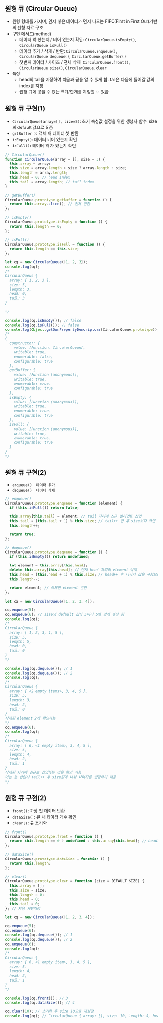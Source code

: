 ## 원형 큐 (Circular Queue)

- 원형 형태를 가지며, 먼저 넣은 데이터가 먼저 나오는 FIFO(First in First Out)기반의 선형 자료 구조
- 구현 메서드(method)
  - 데이터 꽉 찼는지 / 비어 있는지 확인: `CircularQueue.isEmpty()`, `CircularQueue.isFull()`
  - 데이터 추가 / 삭제 / 반환: `CircularQueue.enqueue()`, `CircularQueue.dequeue()`, `CircularQueue.getBuffer()`
  - 첫번째 데이터 / 사이즈 / 전체 삭제: `CircularQueue.front()`, `CircularQueue.size()`, `CircularQueue.clear`
- 특징
  - head와 tail을 지정하여 처음과 끝을 알 수 있게 함. tail은 다음에 들어갈 값의 index를 지칭
  - 원형 큐에 넣을 수 있는 크기/한계를 지정할 수 있음

## 원형 큐 구현(1)

- `CircularQueue(array=[], size=5)`: 초기 속성값 설정을 위한 생성자 함수. size의 default 값으로 5 줌
- `getBuffer()`: 객체 내 데이터 셋 반환
- `isEmpty()`: 데이터 비어 있는지 확인
- `isFull()`: 데이터 꽉 차 있는지 확인

```javascript
// CircularQueue()
function CircularQueue(array = [], size = 5) {
  this.array = array;
  this.size = array.length > size ? array.length : size;
  this.length = array.length;
  this.head = 0; // head index
  this.tail = array.length; // tail index
}

// getBuffer()
CircularQueue.prototype.getBuffer = function () {
  return this.array.slice(); // 전체 반환
};

// isEmpty()
CircularQueue.prototype.isEmpty = function () {
  return this.length == 0;
};

// isFull()
CircularQueue.prototype.isFull = function () {
  return this.length == this.size;
};

let cq = new CircularQueue([1, 2, 3]);
console.log(cq);
/*
CircularQueue {
  array: [ 1, 2, 3 ],
  size: 5,
  length: 3,
  head: 0,
  tail: 3
}

*/

console.log(cq.isEmpty()); // false
console.log(cq.isFull()); // false
console.log(Object.getOwnPropertyDescriptors(CircularQueue.prototype));
/*
{
  constructor: {
    value: [Function: CircularQueue],
    writable: true,
    enumerable: false,
    configurable: true
  },
  getBuffer: {
    value: [Function (anonymous)],
    writable: true,
    enumerable: true,
    configurable: true
  },
  isEmpty: {
    value: [Function (anonymous)],
    writable: true,
    enumerable: true,
    configurable: true
  },
  isFull: {
    value: [Function (anonymous)],
    writable: true,
    enumerable: true,
    configurable: true
  }
}
*/
```

## 원형 큐 구현(2)

- `enqueue(): 데이터 추가`
- `dequeue(): 데이터 삭제`

```javascript
// enqueue()
CircularQueue.prototype.enqueue = function (element) {
  if (this.isFull()) return false;

  this.array[this.tail] = element; // tail 자리에 신규 엘리먼트 삽입
  this.tail = (this.tail + 1) % this.size; // tail++ 한 후 size보다 크면 안되니 size값을 나눠 나머지 값을 구함
  this.length++;

  return true;
};

// dequeue()
CircularQueue.prototype.dequeue = function () {
  if (this.isEmpty()) return undefined;

  let element = this.array[this.head];
  delete this.array[this.head]; // 현재 head 자리의 element 삭제
  this.head = (this.head + 1) % this.size; // head++ 후 나머지 값을 구함으로써 size를 안넘기도록 함
  this.length--;

  return element; // 삭제한 element 반환
};

let cq = new CircularQueue([1, 2, 3, 4]);

cq.enqueue(5);
cq.enqueue(6); // size의 default 값이 5이니 5에 맞게 설정 됨
console.log(cq);
/*
CircularQueue {
  array: [ 1, 2, 3, 4, 5 ],
  size: 5,
  length: 5,
  head: 0,
  tail: 0
}
*/

console.log(cq.dequeue()); // 1
console.log(cq.dequeue()); // 2
console.log(cq);
/*
CircularQueue {
  array: [ <2 empty items>, 3, 4, 5 ],
  size: 5,
  length: 3,
  head: 2,
  tail: 0
}
삭제된 element 2개 확인가능
*/
cq.enqueue(6);
console.log(cq);
/*
CircularQueue {
  array: [ 6, <1 empty item>, 3, 4, 5 ],
  size: 5,
  length: 4,
  head: 2,
  tail: 1
}
삭제된 자리에 신규로 삽입하는 것을 확인 가능
이는 값 삽입시 tail++ 후 size값에 나눠 나머지를 반환하기 때문
*/
```

## 원형 큐 구현(2)

- `front()`: 가장 첫 데이터 반환
- `dataSize()`: 큐 내 데이터 개수 확인
- `clear()`: 큐 초기화

```javascript
// front()
CircularQueue.prototype.front = function () {
  return this.length == 0 ? undefined : this.array[this.head]; // head의 value값 반환
};

// dataSize()
CircularQueue.prototype.dataSize = function () {
  return this.length;
};

// clear()
CircularQueue.prototype.clear = function (size = DEFAULT_SIZE) {
  this.array = [];
  this.size = size;
  this.length = 0;
  this.head = 0;
  this.tail = 0;
}; // 처음 세팅처럼

let cq = new CircularQueue([1, 2, 3, 4]);

cq.enqueue(5);
cq.enqueue(6);
console.log(cq.dequeue()); // 1
console.log(cq.dequeue()); // 2
cq.enqueue(6);
console.log(cq);
/*
CircularQueue {
  array: [ 6, <1 empty item>, 3, 4, 5 ],
  size: 5,
  length: 4,
  head: 2,
  tail: 1
}
*/

console.log(cq.front()); // 3
console.log(cq.dataSize()); // 4

cq.clear(10); // 초기화 후 size 10으로 재설정
console.log(cq); // CircularQueue { array: [], size: 10, length: 0, head: 0, tail: 0 }
```
